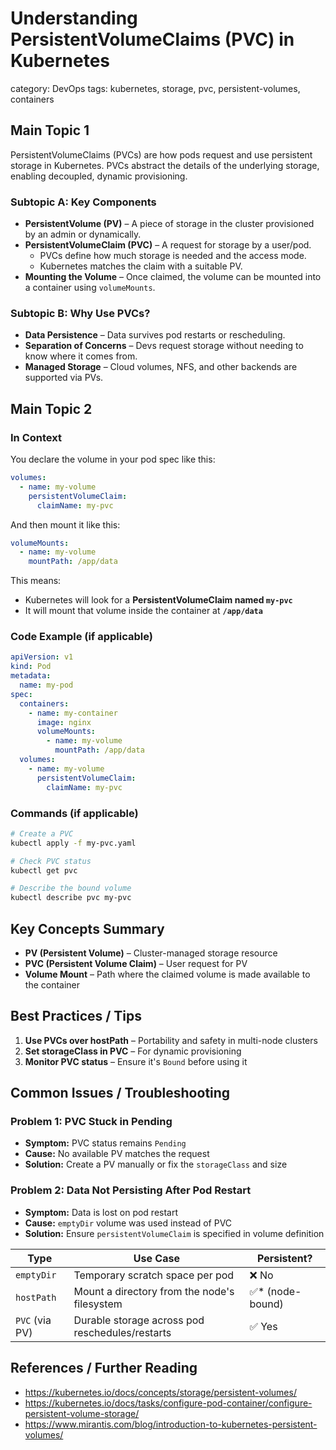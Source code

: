 # Understanding PersistentVolumeClaims (PVC) in Kubernetes
category: DevOps
tags: kubernetes, storage, pvc, persistent-volumes, containers

## Main Topic 1
PersistentVolumeClaims (PVCs) are how pods request and use persistent storage in Kubernetes. PVCs abstract the details of the underlying storage, enabling decoupled, dynamic provisioning.

### Subtopic A: Key Components
- **PersistentVolume (PV)** – A piece of storage in the cluster provisioned by an admin or dynamically.
- **PersistentVolumeClaim (PVC)** – A request for storage by a user/pod.
  - PVCs define how much storage is needed and the access mode.
  - Kubernetes matches the claim with a suitable PV.
- **Mounting the Volume** – Once claimed, the volume can be mounted into a container using `volumeMounts`.

### Subtopic B: Why Use PVCs?
- **Data Persistence** – Data survives pod restarts or rescheduling.
- **Separation of Concerns** – Devs request storage without needing to know where it comes from.
- **Managed Storage** – Cloud volumes, NFS, and other backends are supported via PVs.

## Main Topic 2
### In Context
You declare the volume in your pod spec like this:

```yaml
volumes:
  - name: my-volume
    persistentVolumeClaim:
      claimName: my-pvc
```

And then mount it like this:

```yaml
volumeMounts:
  - name: my-volume
    mountPath: /app/data
```

This means:
- Kubernetes will look for a **PersistentVolumeClaim named `my-pvc`**
- It will mount that volume inside the container at **`/app/data`**

### Code Example (if applicable)
```yaml
apiVersion: v1
kind: Pod
metadata:
  name: my-pod
spec:
  containers:
    - name: my-container
      image: nginx
      volumeMounts:
        - name: my-volume
          mountPath: /app/data
  volumes:
    - name: my-volume
      persistentVolumeClaim:
        claimName: my-pvc
```

### Commands (if applicable)
```bash
# Create a PVC
kubectl apply -f my-pvc.yaml

# Check PVC status
kubectl get pvc

# Describe the bound volume
kubectl describe pvc my-pvc
```

## Key Concepts Summary
- **PV (Persistent Volume)** – Cluster-managed storage resource
- **PVC (Persistent Volume Claim)** – User request for PV
- **Volume Mount** – Path where the claimed volume is made available to the container

## Best Practices / Tips
1. **Use PVCs over hostPath** – Portability and safety in multi-node clusters
2. **Set storageClass in PVC** – For dynamic provisioning
3. **Monitor PVC status** – Ensure it's `Bound` before using it

## Common Issues / Troubleshooting
### Problem 1: PVC Stuck in Pending
- **Symptom:** PVC status remains `Pending`
- **Cause:** No available PV matches the request
- **Solution:** Create a PV manually or fix the `storageClass` and size

### Problem 2: Data Not Persisting After Pod Restart
- **Symptom:** Data is lost on pod restart
- **Cause:** `emptyDir` volume was used instead of PVC
- **Solution:** Ensure `persistentVolumeClaim` is specified in volume definition

| Type           | Use Case                                        | Persistent?      |
| -------------- | ----------------------------------------------- | ---------------- |
| `emptyDir`     | Temporary scratch space per pod                 | ❌ No             |
| `hostPath`     | Mount a directory from the node's filesystem    | ✅\* (node-bound) |
| `PVC` (via PV) | Durable storage across pod reschedules/restarts | ✅ Yes            |


## References / Further Reading
- https://kubernetes.io/docs/concepts/storage/persistent-volumes/
- https://kubernetes.io/docs/tasks/configure-pod-container/configure-persistent-volume-storage/
- https://www.mirantis.com/blog/introduction-to-kubernetes-persistent-volumes/
